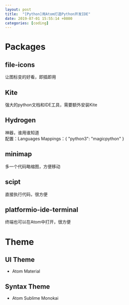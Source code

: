 ```yaml
---
layout: post
title:  "[Python]用Atom打造Python开发IDE"
date: 2019-07-01 15:55:14 +0800
categories: [coding]
---
```


# Packages
## file-icons 
  让图标变的好看，即插即用
## Kite
  强大的python文档和IDE工具，需要额外安装Kite
## Hydrogen
  神器，谁用谁知道  
  配置：Languages Mappings：{ "python3": "magicpython" }
## minimap
  多一个代码略缩图，方便移动
## scipt
  直接执行代码，很方便
## platformio-ide-terminal
  终端也可以在Atom中打开，很方便

# Theme
## UI Theme
* Atom Material
## Syntax Theme
* Atom Sublime Monokai
